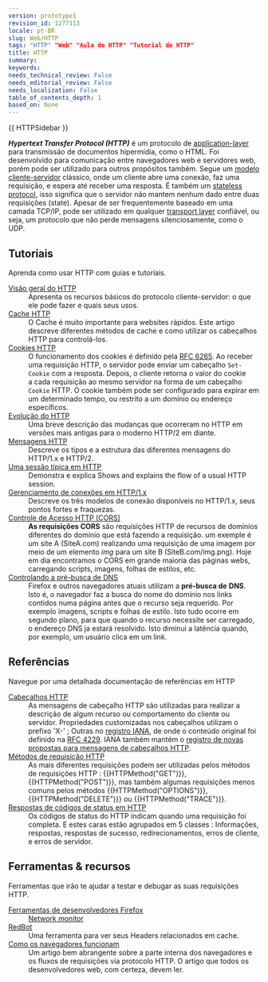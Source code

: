 ```yaml
---
version: prototype1
revision_id: 1277113
locale: pt-BR
slug: Web/HTTP
tags: "HTTP" "Web" "Aula de HTTP" "Tutorial de HTTP"
title: HTTP
summary: 
keywords: 
needs_technical_review: False
needs_editorial_review: False
needs_localization: False
table_of_contents_depth: 1
based_on: None
---
```

<div>{{ HTTPSidebar }}</div>

<p class="summary"><strong><dfn>Hypertext Transfer Protocol (HTTP)</dfn></strong> é um protocolo de <a class="external" href="http://en.wikipedia.org/wiki/Application_Layer">application-layer</a> para transmissão de documentos hipermídia, como o HTML. Foi desenvolvido para comunicação entre navegadores web e servidores web, porém pode ser utilizado para outros propósitos também. Segue um <a class="external" href="https://en.wikipedia.org/wiki/Client%E2%80%93server_model">modelo cliente-servidor</a> clássico, onde um cliente abre uma conexão, faz uma requisição, e espera até receber uma resposta. É também um <a class="external" href="http://en.wikipedia.org/wiki/Stateless_protocol">stateless protocol</a>, isso significa que o servidor não mantem nenhum dado entre duas requisições (state). Apesar de ser frequentemente baseado em uma camada TCP/IP, pode ser utilizado em qualquer <a class="external" href="http://en.wikipedia.org/wiki/Transport_Layer">transport layer</a> confiável, ou seja, um protocolo que não perde mensagens silenciosamente, como o UDP.</p>

<div class="column-container">
<div class="column-half">
<h2 id="Tutoriais">Tutoriais</h2>

<p>Aprenda como usar HTTP com guias e tutoriais.</p>

<dl>
 <dt><a href="/pt-BR/docs/Web/HTTP/Overview">Visão geral do HTTP</a></dt>
 <dd>Apresenta os recursos básicos do protocolo cliente-servidor: o que ele pode fazer e quais seus usos.</dd>
 <dt><a href="/pt-BR/docs/Mozilla/HTTP_cache">Cache HTTP</a></dt>
 <dd>O Cache é muito importante para websites rápidos. Este artigo descreve diferentes métodos de cache e como utilizar os cabeçalhos HTTP para controlá-los.</dd>
 <dt><a href="/pt-BR/docs/Web/HTTP/Cookies">Cookies HTTP</a></dt>
 <dd>O funcionamento dos cookies é definido pela <a class="external" href="http://tools.ietf.org/html/rfc6265">RFC 6265</a>. Ao receber uma requisição HTTP, o servidor pode enviar um cabeçalho <code>Set-Cookie</code>&nbsp;com a resposta. Depois, o cliente retorna o valor do cookie a&nbsp;cada requisição ao mesmo servidor na forma de um cabeçalho <code>Cookie</code> HTTP. O cookie também pode ser configurado para expirar em um determinado tempo, ou restrito a um domínio ou endereço específicos.</dd>
 <dt><a href="/pt-BR/docs/Web/HTTP/Basics_of_HTTP/Evolution_of_HTTP">Evolução do HTTP</a></dt>
 <dd>Uma breve descrição das mudanças que ocorreram no HTTP em versões mais antigas para o moderno HTTP/2 em diante.</dd>
 <dt><a href="/pt-BR/docs/Web/HTTP/Messages">Mensagens HTTP</a></dt>
 <dd>Descreve os tipos e a estrutura das diferentes mensagens do HTTP/1.x e HTTP/2.</dd>
 <dt><a href="/pt-BR/docs/Web/HTTP/Session">Uma sessão típica em HTTP</a></dt>
 <dd>Demonstra e explica Shows and explains the flow of a usual HTTP session.</dd>
 <dt><a href="/pt-BR/docs/Web/HTTP/Connection_management_in_HTTP_1.x">Gerenciamento de conexões em HTTP/1.x</a></dt>
 <dd>Descreve os três modelos de conexão disponíveis no HTTP/1.x, seus pontos fortes e fraquezas.</dd>
 <dt><a href="/pt-BR/docs/Web/HTTP/Controle_Acesso_CORS">Controle de Acesso HTTP (CORS)</a></dt>
 <dd><strong>As requisições CORS</strong>&nbsp;são requisições HTTP de recursos de domínios diferentes do domínio que está fazendo a requisição. um exemple é um site A (SiteA.com) realizando uma requisição de uma imagem por meio de um elemento <em>img&nbsp;</em>para um site B (SiteB.com/img.png). Hoje em dia encontramos o CORS em grande maioria das páginas webs, carregando scripts, imagens, folhas de estilos, etc.</dd>
 <dt><a href="/pt-BR/docs/Web/HTTP/Controlling_DNS_prefetching">Controlando a pré-busca de DNS</a></dt>
 <dd>Firefox e outros navegadores atuais utilizam a <strong>pré-busca de</strong>&nbsp;<strong>DNS</strong>. Isto é, o navegador faz a busca do nome do domínio nos links contidos numa página antes que o recurso seja requerido. Por exemplo imagens, scripts e folhas de estilo. Isto tudo ocorre em segundo plano, para que quando o recurso necessite ser carregado, o endereço DNS&nbsp;ja estará resolvido. Isto diminui a latência&nbsp;quando, por exemplo, um usuário clica em um link.&nbsp;</dd>
</dl>
</div>

<div class="column-half">
<h2 id="Referências">Referências</h2>

<p>Navegue por uma detalhada documentação de referências em HTTP</p>

<dl>
 <dt><a href="/pt-BR/docs/Web/HTTP/Headers">Cabeçalhos HTTP</a></dt>
 <dd>As mensagens de cabeçalho HTTP são utilizadas para realizar a descrição de algum recurso ou comportamento do cliente ou servidor. Propriedades customizadas nos cabeçalhos utilizam o prefixo 'X-' ; Outras no <a href="/pt-BR/docs/">registro IANA</a>, de onde o conteúdo original foi definido na&nbsp;<a class="external" href="http://tools.ietf.org/html/rfc4229">RFC 4229</a>. IANA também mantém o&nbsp;<a class="external" href="http://www.iana.org/assignments/message-headers/prov-headers.html">registro de novas propostas para mensagens de cabeçalhos HTTP</a>.</dd>
 <dt><a href="/pt-BR/docs/Web/HTTP/Methods">Métodos de requisição HTTP</a></dt>
 <dd>As mais diferentes requisições podem ser utilizadas pelos métodos de requisições HTTP : {{HTTPMethod("GET")}}, {{HTTPMethod("POST")}}, mas também algumas requisições menos comuns pelos métodos&nbsp;{{HTTPMethod("OPTIONS")}}, {{HTTPMethod("DELETE")}} ou {{HTTPMethod("TRACE")}}.</dd>
 <dt><a href="/pt-BR/docs/Web/HTTP/Response_codes">Respostas de códigos de status em HTTP</a></dt>
 <dd>Os códigos de status do HTTP indicam quando uma requisição foi completa. E estes caras estão agrupados em 5 classes : Informações, respostas, respostas de sucesso, redirecionamentos, erros de cliente, e erros de servidor.</dd>
</dl>

<h2 id="Ferramentas_recursos">Ferramentas &amp; recursos</h2>

<p>Ferramentas que irão te ajudar a testar e debugar as suas requisições HTTP.</p>

<dl>
 <dt><a href="/pt-BR/docs/Tools">Ferramentas de desenvolvedores Firefox</a></dt>
 <dd><a href="/pt-BR/docs/Tools/Network_Monitor">Network monitor</a></dd>
 <dt><a href="https://redbot.org/">RedBot</a></dt>
 <dd>Uma ferramenta para ver seus Headers relacionados em cache.</dd>
 <dt><a href="http://www.html5rocks.com/ru/tutorials/internals/howbrowserswork/">Como os navegadores funcionam</a></dt>
 <dd>Um artigo bem abrangente sobre a parte interna dos navegadores e os fluxos de requisições via protocolo HTTP. O artigo que todos os desenvolvedores web, com certeza, devem ler.</dd>
 <dt>&nbsp;</dt>
 <dt>&nbsp;</dt>
 <dt>&nbsp;</dt>
</dl>
</div>
</div>

